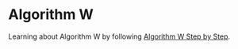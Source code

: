# Algorithm W
Learning about Algorithm W by following [Algorithm W Step by Step](http://citeseerx.ist.psu.edu/viewdoc/download?doi=10.1.1.65.7733&rep=rep1&type=pdf).
